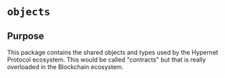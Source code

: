 # `objects`

## Purpose

This package contains the shared objects and types used by the Hypernet Protocol ecosystem. This would be called "contracts" but that is really overloaded in the Blockchain ecosystem.
